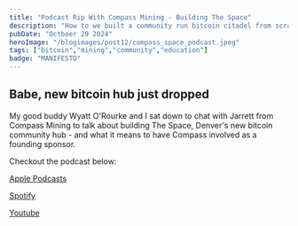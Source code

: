 ```yaml
---
title: "Podcast Rip With Compass Mining - Building The Space"
description: "How to we built a community run bitcoin citadel from scratch."
pubDate: "Octboer 29 2024"
heroImage: "/blogimages/post12/compass_space_podcast.jpeg"
tags: ["bitcoin","mining","community","education"]
badge: "MANIFESTO"
---
```


## Babe, new bitcoin hub just dropped

My good buddy Wyatt O'Rourke and I sat down to chat with Jarrett from Compass Mining to talk about building The Space, Denver's new bitcoin community hub - and what it means to have Compass involved as a founding sponsor.

Checkout the podcast below:

<a href="https://t.co/TGKKPrWx7F" target="_blank">Apple Podcasts</a>
  
<a href="https://t.co/mYBCobI3LG" target="_blank">Spotify</a>

<a href="https://t.co/QREWJghBPp" target="_blank">Youtube</a>